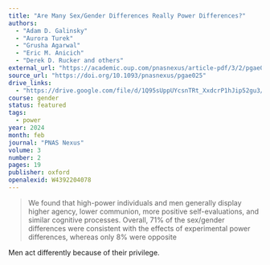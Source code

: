 ```yaml
---
title: "Are Many Sex/Gender Differences Really Power Differences?"
authors:
  - "Adam D. Galinsky"
  - "Aurora Turek"
  - "Grusha Agarwal"
  - "Eric M. Anicich"
  - "Derek D. Rucker and others"
external_url: "https://academic.oup.com/pnasnexus/article-pdf/3/2/pgae025/56772321/pgae025.pdf"
source_url: "https://doi.org/10.1093/pnasnexus/pgae025"
drive_links:
  - "https://drive.google.com/file/d/1Q95sUppUYcsnTRt_XxdcrP1hJip52gu3/view?usp=drivesdk"
course: gender
status: featured
tags:
  - power
year: 2024
month: feb
journal: "PNAS Nexus"
volume: 3
number: 2
pages: 19
publisher: oxford
openalexid: W4392204078
---
```


> We found that high-power individuals and men generally display higher agency, lower communion, more positive self-evaluations, and similar cognitive processes.
> Overall, 71% of the sex/gender differences were consistent with the effects of experimental power differences, whereas only 8% were opposite

Men act differently because of their privilege.

